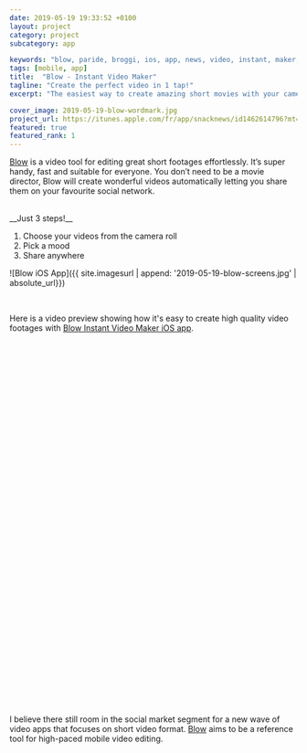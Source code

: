 ```yaml
---
date: 2019-05-19 19:33:52 +0100
layout: project
category: project
subcategory: app

keywords: "blow, paride, broggi, ios, app, news, video, instant, maker, editor"
tags: [mobile, app]
title:  "Blow - Instant Video Maker"
tagline: "Create the perfect video in 1 tap!"
excerpt: "The easiest way to create amazing short movies with your camera roll videos."

cover_image: 2019-05-19-blow-wordmark.jpg
project_url: https://itunes.apple.com/fr/app/snacknews/id1462614796?mt=8
featured: true
featured_rank: 1
---
```


[Blow](https://itunes.apple.com/fr/app/snacknews/id1462614796?mt=8) is a video tool for editing great short footages effortlessly. It’s super handy, fast and suitable for everyone. You don’t need to be a movie director, Blow will create wonderful videos automatically letting you share them on your favourite social network.

<br>
__Just 3 steps!__

1. Choose your videos from the camera roll
2. Pick a mood
3. Share anywhere

![Blow iOS App]({{ site.imagesurl | append: '2019-05-19-blow-screens.jpg' | absolute_url}})

<br>

Here is a video preview showing how it's easy to create high quality video footages with [Blow Instant Video Maker iOS app](https://itunes.apple.com/fr/app/snacknews/id1462614796?mt=8).

<div class="video-wrapper-special" style="height:640px;">
  <script src="https://geo.dailymotion.com/player/xkp.js" data-video="k5wRH7vElU8dBquWcNb" data-params="aspectRatio=9:16&GK_PV5_NEW_ENDSCREEN=1"></script>
</div>

I believe there still room in the social market segment for a new wave of video apps that focuses on short video format.
[Blow](https://itunes.apple.com/fr/app/snacknews/id1462614796?mt=8) aims to be a reference tool for high-paced mobile video editing.
